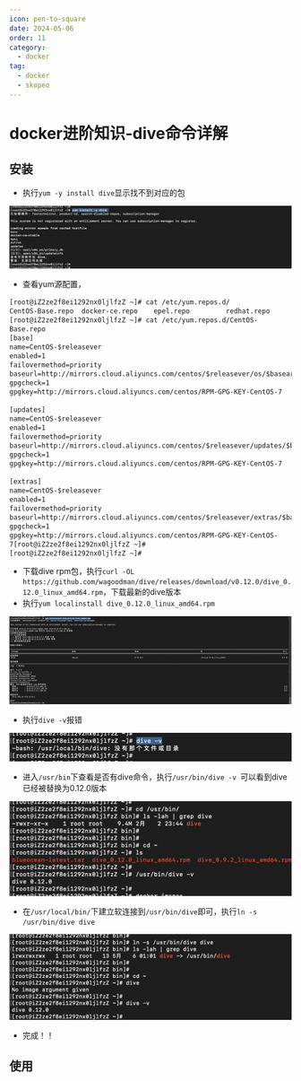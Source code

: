 ```yaml
---
icon: pen-to-square
date: 2024-05-06
order: 11
category:
  - docker
tag:
  - docker
  - skopeo
---
```


# docker进阶知识-dive命令详解

## 安装

- 执行`yum -y install dive`显示找不到对应的包

![image-20240506010318993](images/image-20240506010318993.png)

- 查看yum源配置，

```
[root@iZ2ze2f8ei1292nx0ljlfzZ ~]# cat /etc/yum.repos.d/
CentOS-Base.repo  docker-ce.repo    epel.repo         redhat.repo       
[root@iZ2ze2f8ei1292nx0ljlfzZ ~]# cat /etc/yum.repos.d/CentOS-Base.repo 
[base]
name=CentOS-$releasever
enabled=1
failovermethod=priority
baseurl=http://mirrors.cloud.aliyuncs.com/centos/$releasever/os/$basearch/
gpgcheck=1
gpgkey=http://mirrors.cloud.aliyuncs.com/centos/RPM-GPG-KEY-CentOS-7

[updates]
name=CentOS-$releasever
enabled=1
failovermethod=priority
baseurl=http://mirrors.cloud.aliyuncs.com/centos/$releasever/updates/$basearch/
gpgcheck=1
gpgkey=http://mirrors.cloud.aliyuncs.com/centos/RPM-GPG-KEY-CentOS-7

[extras]
name=CentOS-$releasever
enabled=1
failovermethod=priority
baseurl=http://mirrors.cloud.aliyuncs.com/centos/$releasever/extras/$basearch/
gpgcheck=1
gpgkey=http://mirrors.cloud.aliyuncs.com/centos/RPM-GPG-KEY-CentOS-7[root@iZ2ze2f8ei1292nx0ljlfzZ ~]# 
[root@iZ2ze2f8ei1292nx0ljlfzZ ~]# 
```

- 下载dive rpm包，执行`curl -OL https://github.com/wagoodman/dive/releases/download/v0.12.0/dive_0.12.0_linux_amd64.rpm`，下载最新的dive版本
- 执行`yum localinstall dive_0.12.0_linux_amd64.rpm`

![image-20240506010444359](images/image-20240506010444359.png)

- 执行`dive -v`报错

![image-20240506010507653](images/image-20240506010507653.png)

- 进入`/usr/bin`下查看是否有dive命令，执行`/usr/bin/dive -v `可以看到dive已经被替换为0.12.0版本

![image-20240506010602197](images/image-20240506010602197.png)

- 在`/usr/local/bin/`下建立软连接到`/usr/bin/dive`即可，执行`ln -s /usr/bin/dive dive`

![image-20240506010730041](images/image-20240506010730041.png)

- 完成！！

## 使用
